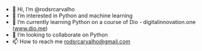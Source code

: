 - 👋 Hi, I’m @rodsrcarvalho
- 👀 I’m interested in Python and machine learning
- 🌱 I’m currently learning Python on a course of Dio - digitalinnovation.one (www.dio.me)
- 💞️ I’m looking to collaborate on Python
- 📫 How to reach me rodsrcarvalho@gmail.com

<!---
rodsrcarvalho/rodsrcarvalho is a ✨ special ✨ repository because its `README.md` (this file) appears on your GitHub profile.
You can click the Preview link to take a look at your changes.
--->
